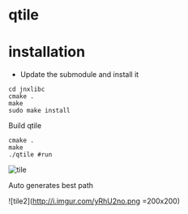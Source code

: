 qtile
=====

installation
============
- Update the submodule and install it 

```
cd jnxlibc
cmake .
make
sudo make install
```
Build qtile 
```
cmake .
make
./qtile #run
```

![tile](http://i.imgur.com/LZnHgX3.png)

Auto generates best path

![tile2](http://i.imgur.com/yRhU2no.png =200x200)
